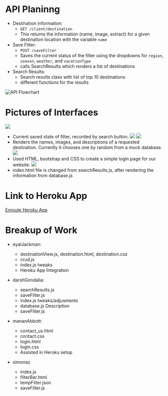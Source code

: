 # API Planinng

- Destination information:
  - `GET /client/destination`
  - This returns the information (name, image, extract) for a given destination location with the variable `name`
- Save Filter:
  - `POST /saveFilter`
  - Saves the current status of the filter using the dropdowns for `region`, `season`, `weather`, and `vacationType`
  - calls SearchResults which renders a list of destinations
- Search Results:
  - Search results class with list of top 10 destinations
  - different functions for the results

![API Flowchart](https://i.imgur.com/lYQwD6Y.jpg)
# Pictures of Interfaces
![](https://i.imgur.com/mIJvjgT.jpg)
- Current saved state of filter, recorded by search button.
![](https://i.imgur.com/uB9YLra.jpg)
![](https://i.imgur.com/6dg6Tpe.jpg)
- Renders the names, images, and descriptions of a requested destination. Currently it chooses one by random from a mock database. 
![](https://i.imgur.com/4D8f1M7.png)
- Used HTML, bootstrap and CSS to create a simple login page for our website. 
![](https://i.imgur.com/Ro68Qtm.png)
- index.html file is changed from searchResults.js, after rendering the information from database.js

# Link to Heroku App

[Enroute Heroku App](https://cs326-enroute-30.herokuapp.com/)

# Breakup of Work

- eyalJackman:

  - destinationView.js, destination.html, destination.css
  - crud.js
  - index.js tweaks
  - Heroku App Integration

- darshGondalia:
  - searchResults.js
  - saveFilter.js
  - index.js tweaks/adjusments
  - database.js Description
  - saveFilter.js

- mananAbbott:
  - contact_us.html
  - contact.css
  - login.html
  - login.css
  - Assisted in Heroku setup

- simonaz
  - index.js
  - filterBar.html
  - tempFilter.json
  - saveFilter.js
